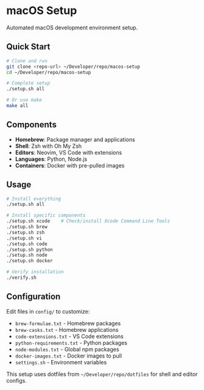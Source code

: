 # macOS Setup

Automated macOS development environment setup.

## Quick Start

```bash
# Clone and run
git clone <repo-url> ~/Developer/repo/macos-setup
cd ~/Developer/repo/macos-setup

# Complete setup
./setup.sh all

# Or use make
make all
```

## Components

- **Homebrew**: Package manager and applications
- **Shell**: Zsh with Oh My Zsh
- **Editors**: Neovim, VS Code with extensions
- **Languages**: Python, Node.js
- **Containers**: Docker with pre-pulled images

## Usage

```bash
# Install everything
./setup.sh all

# Install specific components
./setup.sh xcode    # Check/install Xcode Command Line Tools
./setup.sh brew
./setup.sh zsh
./setup.sh vi
./setup.sh code
./setup.sh python
./setup.sh node
./setup.sh docker

# Verify installation
./verify.sh
```

## Configuration

Edit files in `config/` to customize:
- `brew-formulae.txt` - Homebrew packages
- `brew-casks.txt` - Homebrew applications
- `code-extensions.txt` - VS Code extensions
- `python-requirements.txt` - Python packages
- `node-modules.txt` - Global npm packages
- `docker-images.txt` - Docker images to pull
- `settings.sh` - Environment variables

This setup uses dotfiles from `~/Developer/repo/dotfiles` for shell and editor configs.